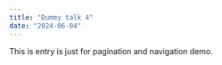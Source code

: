 ```yaml
---
title: "Dummy talk 4"
date: "2024-06-04"
---
```


This is entry is just for pagination and navigation demo.